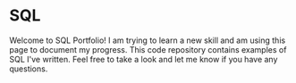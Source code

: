 # SQL
Welcome to SQL Portfolio! I am trying to learn a new skill and am using this page to document my progress. This code repository contains examples of SQL I've written. Feel free to take a look and let me know if you have any questions.
